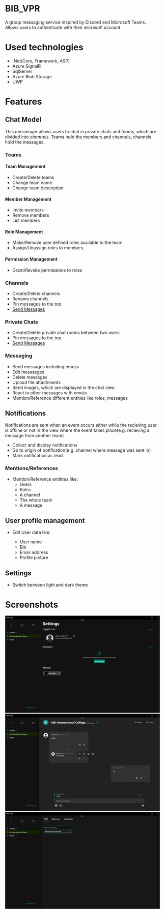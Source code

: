 # BIB_VPR

A group messaging service inspired by Discord and Microsoft Teams. Allows users
to authenticate with their microsoft account

# Used technologies

- .Net(Core, Framework, ASP)
- Azure SignalR
- SqlServer
- Azure Blob Storage
- UWP

# Features

## Chat Model

This messenger allows users to chat in private chats and _teams_, which are
divided into _channels_. Teams hold the members and channels, channels hold the
messages.

### Teams

#### Team Management

- Create/Delete teams
- Change team name
- Change team description

#### Member Management

- Invite members
- Remove members
- List members

#### Role Management

- Make/Remove user defined roles available to the team
- Assign/Unassign roles to members

#### Permission Management

- Grant/Revoke permissions to roles

### Channels

- Create/Delete channels
- Rename channels
- Pin messages to the top
- [Send Messages](###messaging)

### Private Chats

- Create/Delete private chat rooms between two users
- Pin messages to the top
- [Send Messages](###messaging)

### Messaging

- Send messages including emojis
- Edit messsages
- Delete messages
- Upload file attachments
- Send images, which are displayed in the chat view
- React to other messages with emojis
- Mention/Reference different entities like roles, messages

## Notifications

Notifications are sent when an event occurs either while the recieving user is
offline or not in the view where the event takes place(e.g. recieving a message
from another team)

- Collect and display notifications
- Go to origin of notification(e.g. channel where message was sent in)
- Mark notification as read

### Mentions/References

- Mention/Reference entitites like:
  - Users
  - Roles
  - A channel
  - The whole team
  - A message

## User profile management

- Edit User data like:

  - User name
  - Bio
  - Email address
  - Profile picture

## Settings

- Switch between light and dark theme

# Screenshots

![](docs/MicrosoftTeams-image.png) ![](docs/MicrosoftTeams-image1.png)
![](docs/MicrosoftTeams-image2.png)
